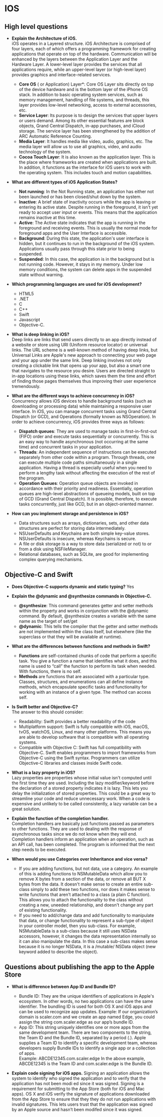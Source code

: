 # IOS

## High level questions

- **Explain the Architecture of iOS.**  
  iOS operates in a Layered structure. iOS Architecture is comprised of four layers, each of which offers a programming framework for creating applications that operate on top of the hardware. Communication will be enhanced by the layers between the Application Layer and the Hardware Layer. A lower-level layer provides the services that all applications require, while an upper-level layer (or high-level layer) provides graphics and interface-related services.  
  - **Core OS** ( or Application) Layer*: Core OS Layer sits directly on top of the device hardware and is the bottom layer of the iPhone OS stack. In addition to basic operating system services, such as memory management, handling of file systems, and threads, this layer provides low-level networking, access to external accessories, etc.
  - **Service Layer**: Its purpose is to design the services that upper layers or users demand. Among its other essential features are block objects, Grand Central Dispatch, in-app purchases, and iCloud storage. The service layer has been strengthened by the addition of ARC Automatic Reference Counting.
  - **Media Layer**: It handles media like video, audio, graphics, etc. The media layer will allow us to use all graphics, video, and audio technology of the system.
  - **Cocoa Touch Layer**: It is also known as the application layer. This is the place where frameworks are created when applications are built. In addition, it functions as the interface for iOS users to work with the operating system. This includes touch and motion capabilities.

- **What are different types of iOS Application States?**
  - **Not running**: In the Not Running state, an application has either not been launched or has been closed/shut down by the system.
  - **Inactive**: A brief state of inactivity occurs while the app is leaving or entering its active state. Despite running in the foreground, it isn't yet ready to accept user input or events. This means that the application remains inactive at this time.
  - **Active**: The Active state indicates that the app is running in the foreground and receiving events. This is usually the normal mode for foreground apps and the User Interface is accessible.
  - **Background**: During this state, the application's user interface is hidden, but it continues to run in the background of the iOS system. Applications usually pass through this state prior to being suspended.
  - **Suspended**: In this case, the application is in the background but is not running code. However, it stays in my memory. Under low memory conditions, the system can delete apps in the suspended state without warning.


- **Which programming languages are used for iOS development?**
  - HTML5
  - .NET
  - C
  - C++
  - Swift
  - Javascript
  - Objective-C.



- **What is deep linking in iOS?**  
Deep links are links that send users directly to an app directly instead of a website or store using URI (Uniform resource locator) or universal links. The URL scheme is a well-known method of having deep links, but Universal Links are Apple's new approach to connecting your web page and your app under the same link. Deep linking involves not only creating a clickable link that opens up your app, but also a smart one that navigates to the resource you desire. Users are directed straight to in-app locations using these links, which saves them the time and effort of finding those pages themselves thus improving their user experience tremendously. 


- **What are the different ways to achieve concurrency in iOS?**  
  Concurrency allows iOS devices to handle background tasks (such as downloading or processing data) while maintaining a responsive user interface. In iOS, you can manage concurrent tasks using Grand Central Dispatch (or GCD), and Operations (formally known as NSOperation). In order to achieve concurrency, iOS provides three ways as follows: 
  - **Dispatch queues**: They are used to manage tasks in first-in-first-out (FIFO) order and execute tasks sequentially or concurrently. This is an easy way to handle asynchronous (not occurring at the same time) and concurrent tasks in your application.
  - **Threads**: An independent sequence of instructions can be executed separately from other code within a program. Through threads, one can execute multiple code paths simultaneously in a single application. Having a thread is especially useful when you need to perform a lengthy task without affecting the execution of the rest of the program.
  - **Operation Queues**: Operation queue objects are invoked in accordance with their priority and readiness. Essentially, operation queues are high-level abstractions of queueing models, built on top of GCD (Grand Central Dispatch). It is possible, therefore, to execute tasks concurrently, just like GCD, but in an object-oriented manner.

- **How can you implement storage and persistence in iOS?**
  - Data structures such as arrays, dictionaries, sets, and other data structures are perfect for storing data intermediately.
  - NSUserDefaults and Keychains are both simple key-value stores. NSUserDefaults is insecure, whereas Keychains is secure.
  - A file or disk storage is a way to store data (serialized or not) to or from a disk using NSFileManager.
  - Relational databases, such as SQLite, are good for implementing complex querying mechanisms.



## Objective-C and Swift

- **Does Objective-C supports dynamic and static typing?**
  Yes
  
- **Explain the @dynamic and @synthesize commands in Objective-C.**
  - **@synthesize**: This command generates getter and setter methods within the property and works in conjunction with the @dynamic command. By default, @synthesize creates a variable with the same name as the target of set/get
  - **@dynamic**: This tells the compiler that the getter and setter methods are not implemented within the class itself, but elsewhere (like the superclass or that they will be available at runtime).
  
- **What are the differences between functions and methods in Swift?**
  - **Functions** are self-contained chunks of code that perform a specific task. You give a function a name that identifies what it does, and this name is used to “call” the function to perform its task when needed. With functions, there is no self.
  - **Methods** are functions that are associated with a particular type. Classes, structures, and enumerations can all define instance methods, which encapsulate specific tasks and functionality for working with an instance of a given type. The method can access self.

- **Is Swift better and Objective-C?**  
  The answer to this should consider:
    - Readability: Swift provides a better readability of the code
    - Multiplatform support: Swift is fully compatible with iOS, macOS, tvOS, watchOS, Linux, and many other platforms. This means you are able to develop software that is compatible with all operating systems.
    - Compatible with Objective C: Swift has full compatibility with Objective-C. Swift enables programmers to import frameworks from Objective-C using the Swift syntax. Programmers can utilize Objective-C libraries and classes inside Swift code.

- **What is a lazy property in iOS?**  
  Lazy properties are properties whose initial value isn't computed until the first time they are used. Including the lazy modifier/keyword before the declaration of a stored property indicates it is lazy. This lets you delay the initialization of stored properties. This could be a great way to streamline your code and reduce unnecessary work. When a code is expensive and unlikely to be called consistently, a lazy variable can be a great solution. 

- **Explain the function of the completion handler.**  
  Completion handlers are basically just functions passed as parameters to other functions. They are used to dealing with the response of asynchronous tasks since we do not know when they will end. Completion handlers inform an application when an operation, such as an API call, has been completed. The program is informed that the next step needs to be executed.  

- **When would you use Categories over Inheritance and vice versa?**  
  - If you are adding functions, but not data, use a category. An example of this is adding functions to NSMutableData which allow you to remove X bytes from a section of the data, or remove all BUT X bytes from the data. It doesn't make sense to create an entire sub-class simply to add these two functions, nor does it makes sense to write functions that aren't attached to a class (a plain C function). This allows you to attach the functionality to the class without creating a new, uneeded relationship, and doesn't change any part of existing functionality.
  - If you need to add/change data and add functionality to manipulate that data, or change functionality to represent a sub-type of object in your controller model, then you sub-class. For example, NSMutableData is a sub-class because it still uses NSData accessors, however, it changes the data representation internally so it can also manipulate the data. In this case a sub-class makes sense because it is no longer NSData, it is a /mutable/ NSData object (new keyword added to describe the object).

## Questions about publishing the app to the Apple Store

- **What is difference between App ID and Bundle ID?**   
  - Bundle ID: They are the unique identifiers of applications in Apple's ecosystem. In other words, no two applications can have the same identifier. The bundling ID is used for both OS X and iOS apps and can be used to recognize app updates. 
    Example:
      If our organization’s domain is scaler.com and we create an app named Edge, you could assign the string com.scaler.edge as our app’s bundle ID.
  - App ID: This string uniquely identifies one or more apps from the same development team. There are two components to the string, the Team ID and the Bundle ID, separated by a period (.). Apple supplies a Team ID to identify a specific development team, whereas developers supply Bundle IDs to identify a single app or a collection of apps.  
    Example:
      ABCDE12345.com.scaler.edge
      In the above example, ABCDE12345 is the Team ID and com.scaler.edge is the Bundle ID.
      
- **Explain code signing for iOS apps.**
Signing an application allows the system to identify who signed the application and to verify that the application has not been modi ed since it was signed. Signing is a requirement for submitting to the App Store (both for iOS and Mac apps). OS X and iOS verify the signature of applications downloaded from the App Store to ensure that they they do not run applications with invalid signatures. This lets users trust that the application was signed by an Apple source and hasn’t been modifed since it was signed.


